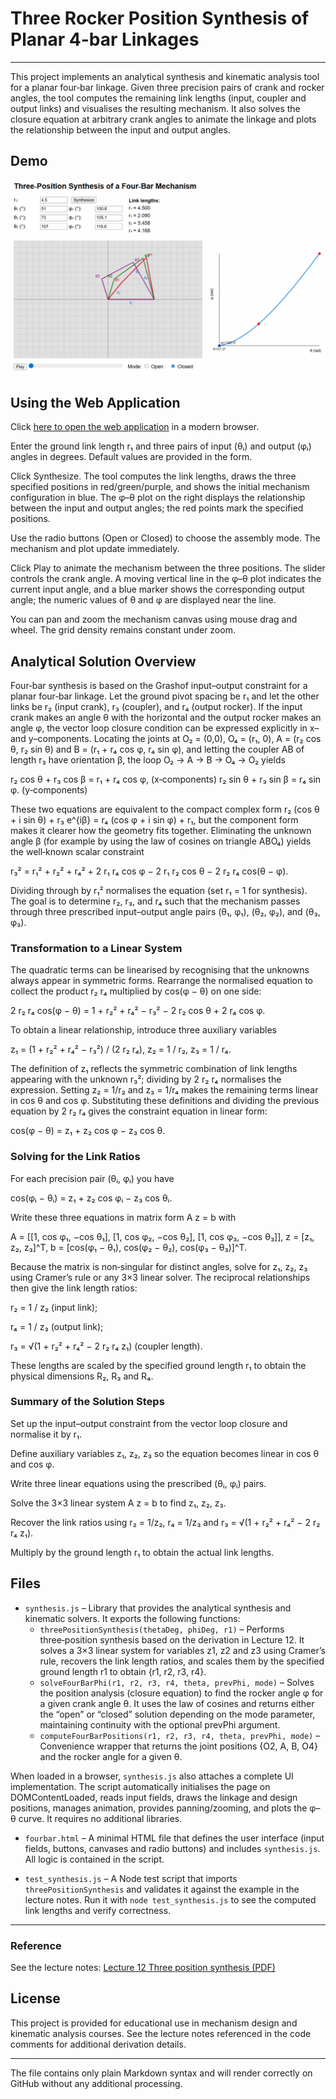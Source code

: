 # **Three Rocker Position Synthesis of Planar 4-bar Linkages**

---

This project implements an analytical synthesis and kinematic analysis tool for a planar four‑bar linkage. Given three precision pairs of crank and rocker angles, the tool computes the remaining link lengths (input, coupler and output links) and visualises the resulting mechanism. It also solves the closure equation at arbitrary crank angles to animate the linkage and plots the relationship between the input and output angles.

## Demo

![Demo animation](Rocker_Synthesis_Demo.gif)

## Using the Web Application

Click [here to open the web application](https://haijunsu-osu.github.io/rocker_synthesis_4bar/fourbar_rocker_synthesis.html) in a modern browser. 

Enter the ground link length r₁ and three pairs of input (θᵢ) and output (φᵢ) angles in degrees. Default values are provided in the form.

Click Synthesize. The tool computes the link lengths, draws the three specified positions in red/green/purple, and shows the initial mechanism configuration in blue. The φ–θ plot on the right displays the relationship between the input and output angles; the red points mark the specified positions.

Use the radio buttons (Open or Closed) to choose the assembly mode. The mechanism and plot update immediately.

Click Play to animate the mechanism between the three positions. The slider controls the crank angle. A moving vertical line in the φ–θ plot indicates the current input angle, and a blue marker shows the corresponding output angle; the numeric values of θ and φ are displayed near the line.

You can pan and zoom the mechanism canvas using mouse drag and wheel. The grid density remains constant under zoom.

## Analytical Solution Overview

Four‑bar synthesis is based on the Grashof input–output constraint for a planar four‑bar linkage. Let the ground pivot spacing be r₁ and let the other links be r₂ (input crank), r₃ (coupler), and r₄ (output rocker). If the input crank makes an angle θ with the horizontal and the output rocker makes an angle φ, the vector loop closure condition can be expressed explicitly in x– and y–components. Locating the joints at O₂ = (0,0), O₄ = (r₁, 0), A = (r₂ cos θ, r₂ sin θ) and B = (r₁ + r₄ cos φ, r₄ sin φ), and letting the coupler AB of length r₃ have orientation β, the loop O₂ → A → B → O₄ → O₂ yields

r₂ cos θ + r₃ cos β = r₁ + r₄ cos φ,    (x‑components)
r₂ sin θ + r₃ sin β = r₄ sin φ.         (y‑components)


These two equations are equivalent to the compact complex form
r₂ (cos θ + i sin θ) + r₃ e^{iβ} = r₄ (cos φ + i sin φ) + r₁, but the component form makes it clearer how the geometry fits together. Eliminating the unknown angle β (for example by using the law of cosines on triangle ABO₄) yields the well‑known scalar constraint

r₃² = r₁² + r₂² + r₄² + 2 r₁ r₄ cos φ − 2 r₁ r₂ cos θ − 2 r₂ r₄ cos(θ − φ).

Dividing through by r₁² normalises the equation (set r₁ = 1 for
synthesis). The goal is to determine r₂, r₃, and r₄ such that
the mechanism passes through three prescribed input–output angle pairs
(θ₁, φ₁), (θ₂, φ₂), and (θ₃, φ₃).

### Transformation to a Linear System

The quadratic terms can be linearised by recognising that the unknowns always appear in symmetric forms. Rearrange the normalised equation to collect the product r₂ r₄ multiplied by cos(φ − θ) on one side:

2 r₂ r₄ cos(φ − θ) = 1 + r₂² + r₄² − r₃² − 2 r₂ cos θ + 2 r₄ cos φ.

To obtain a linear relationship, introduce three auxiliary variables

z₁ = (1 + r₂² + r₄² − r₃²) / (2 r₂ r₄),
z₂ = 1 / r₂,
z₃ = 1 / r₄.

The definition of z₁ reflects the symmetric combination of link lengths appearing with the unknown r₃²; dividing by 2 r₂ r₄ normalises the expression. Setting z₂ = 1/r₂ and z₃ = 1/r₄ makes the remaining terms linear in cos θ and cos φ. Substituting these definitions and dividing the previous equation by 2 r₂ r₄ gives the constraint equation in linear form:

cos(φ − θ) = z₁ + z₂ cos φ − z₃ cos θ.

### Solving for the Link Ratios

For each precision pair (θᵢ, φᵢ) you have

cos(φᵢ − θᵢ) = z₁ + z₂ cos φᵢ − z₃ cos θᵢ.


Write these three equations in matrix form A z = b with

A = [[1, cos φ₁, −cos θ₁],
     [1, cos φ₂, −cos θ₂],
     [1, cos φ₃, −cos θ₃]],
z = [z₁, z₂, z₃]^T,
b = [cos(φ₁ − θ₁), cos(φ₂ − θ₂), cos(φ₃ − θ₃)]^T.


Because the matrix is non‑singular for distinct angles, solve for z₁, z₂, z₃ using Cramer’s rule or any 3×3 linear solver. The reciprocal relationships then give the link length ratios:

r₂ = 1 / z₂ (input link);

r₄ = 1 / z₃ (output link);

r₃ = √(1 + r₂² + r₄² − 2 r₂ r₄ z₁) (coupler length).

These lengths are scaled by the specified ground length r₁ to obtain the physical dimensions R₂, R₃ and R₄.

### Summary of the Solution Steps

Set up the input–output constraint from the vector loop closure
and normalise it by r₁.

Define auxiliary variables z₁, z₂, z₃ so the equation becomes
linear in cos θ and cos φ.

Write three linear equations using the prescribed (θᵢ, φᵢ) pairs.

Solve the 3×3 linear system A z = b to find z₁, z₂, z₃.

Recover the link ratios using r₂ = 1/z₂, r₄ = 1/z₃ and
r₃ = √(1 + r₂² + r₄² − 2 r₂ r₄ z₁).

Multiply by the ground length r₁ to obtain the actual link
lengths.

## Files

- `synthesis.js` – Library that provides the analytical synthesis and kinematic solvers. It exports the following functions:
  - `threePositionSynthesis(thetaDeg, phiDeg, r1)` – Performs three‑position synthesis based on the derivation in Lecture 12. It solves a 3×3 linear system for variables z1, z2 and z3 using Cramer’s rule, recovers the link length ratios, and scales them by the specified ground length r1 to obtain {r1, r2, r3, r4}.
  - `solveFourBarPhi(r1, r2, r3, r4, theta, prevPhi, mode)` – Solves the position analysis (closure equation) to find the rocker angle φ for a given crank angle θ. It uses the law of cosines and returns either the “open” or “closed” solution depending on the mode parameter, maintaining continuity with the optional prevPhi argument.
  - `computeFourBarPositions(r1, r2, r3, r4, theta, prevPhi, mode)` – Convenience wrapper that returns the joint positions {O2, A, B, O4} and the rocker angle for a given θ.

When loaded in a browser, `synthesis.js` also attaches a complete UI implementation. The script automatically initialises the page on DOMContentLoaded, reads input fields, draws the linkage and design positions, manages animation, provides panning/zooming, and plots the φ–θ curve. It requires no additional libraries.

- `fourbar.html` – A minimal HTML file that defines the user interface (input fields, buttons, canvases and radio buttons) and includes `synthesis.js`. All logic is contained in the script.

- `test_synthesis.js` – A Node test script that imports `threePositionSynthesis` and validates it against the example in the lecture notes. Run it with `node test_synthesis.js` to see the computed link lengths and verify correctness.

---

### Reference

See the lecture notes: [Lecture 12 Three position synthesis (PDF)](Lecture%2012%20Three%20position%20synthesis.pdf)

## License

This project is provided for educational use in mechanism design and kinematic analysis courses. See the lecture notes referenced in the code comments for additional derivation details.

---

The file contains only plain Markdown syntax and will render correctly on GitHub without any additional processing.

